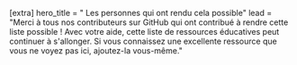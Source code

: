 [extra]
hero_title = "
Les personnes qui ont rendu cela possible"
lead = "Merci à tous nos contributeurs sur GitHub qui ont contribué à rendre cette liste possible ! Avec votre aide, cette liste de ressources éducatives peut continuer à s'allonger. Si vous connaissez une excellente ressource que vous ne voyez pas ici, ajoutez-la vous-même."

